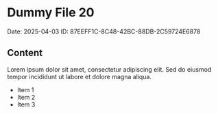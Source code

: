 # Dummy File 20

Date: 2025-04-03
ID: 87EEFF1C-8C48-42BC-88DB-2C59724E6878

## Content

Lorem ipsum dolor sit amet, consectetur adipiscing elit.
Sed do eiusmod tempor incididunt ut labore et dolore magna aliqua.

* Item 1
* Item 2
* Item 3

